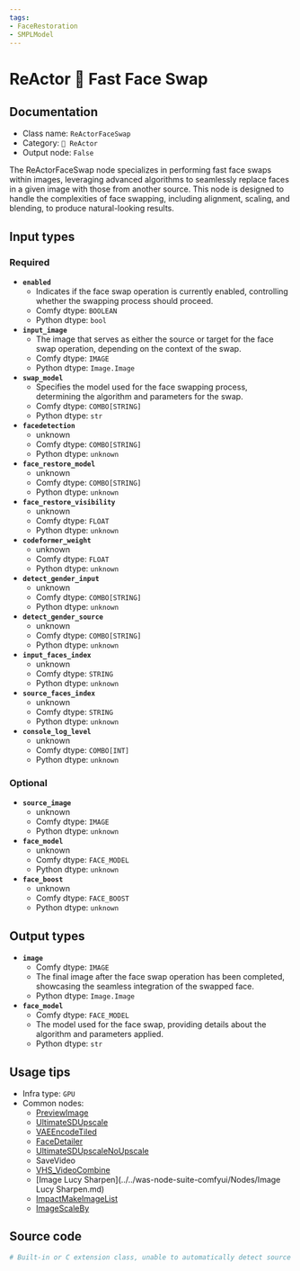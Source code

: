 ```yaml
---
tags:
- FaceRestoration
- SMPLModel
---
```


# ReActor 🌌 Fast Face Swap
## Documentation
- Class name: `ReActorFaceSwap`
- Category: `🌌 ReActor`
- Output node: `False`

The ReActorFaceSwap node specializes in performing fast face swaps within images, leveraging advanced algorithms to seamlessly replace faces in a given image with those from another source. This node is designed to handle the complexities of face swapping, including alignment, scaling, and blending, to produce natural-looking results.
## Input types
### Required
- **`enabled`**
    - Indicates if the face swap operation is currently enabled, controlling whether the swapping process should proceed.
    - Comfy dtype: `BOOLEAN`
    - Python dtype: `bool`
- **`input_image`**
    - The image that serves as either the source or target for the face swap operation, depending on the context of the swap.
    - Comfy dtype: `IMAGE`
    - Python dtype: `Image.Image`
- **`swap_model`**
    - Specifies the model used for the face swapping process, determining the algorithm and parameters for the swap.
    - Comfy dtype: `COMBO[STRING]`
    - Python dtype: `str`
- **`facedetection`**
    - unknown
    - Comfy dtype: `COMBO[STRING]`
    - Python dtype: `unknown`
- **`face_restore_model`**
    - unknown
    - Comfy dtype: `COMBO[STRING]`
    - Python dtype: `unknown`
- **`face_restore_visibility`**
    - unknown
    - Comfy dtype: `FLOAT`
    - Python dtype: `unknown`
- **`codeformer_weight`**
    - unknown
    - Comfy dtype: `FLOAT`
    - Python dtype: `unknown`
- **`detect_gender_input`**
    - unknown
    - Comfy dtype: `COMBO[STRING]`
    - Python dtype: `unknown`
- **`detect_gender_source`**
    - unknown
    - Comfy dtype: `COMBO[STRING]`
    - Python dtype: `unknown`
- **`input_faces_index`**
    - unknown
    - Comfy dtype: `STRING`
    - Python dtype: `unknown`
- **`source_faces_index`**
    - unknown
    - Comfy dtype: `STRING`
    - Python dtype: `unknown`
- **`console_log_level`**
    - unknown
    - Comfy dtype: `COMBO[INT]`
    - Python dtype: `unknown`
### Optional
- **`source_image`**
    - unknown
    - Comfy dtype: `IMAGE`
    - Python dtype: `unknown`
- **`face_model`**
    - unknown
    - Comfy dtype: `FACE_MODEL`
    - Python dtype: `unknown`
- **`face_boost`**
    - unknown
    - Comfy dtype: `FACE_BOOST`
    - Python dtype: `unknown`
## Output types
- **`image`**
    - Comfy dtype: `IMAGE`
    - The final image after the face swap operation has been completed, showcasing the seamless integration of the swapped face.
    - Python dtype: `Image.Image`
- **`face_model`**
    - Comfy dtype: `FACE_MODEL`
    - The model used for the face swap, providing details about the algorithm and parameters applied.
    - Python dtype: `str`
## Usage tips
- Infra type: `GPU`
- Common nodes:
    - [PreviewImage](../../Comfy/Nodes/PreviewImage.md)
    - [UltimateSDUpscale](../../ComfyUI_UltimateSDUpscale/Nodes/UltimateSDUpscale.md)
    - [VAEEncodeTiled](../../Comfy/Nodes/VAEEncodeTiled.md)
    - [FaceDetailer](../../ComfyUI-Impact-Pack/Nodes/FaceDetailer.md)
    - [UltimateSDUpscaleNoUpscale](../../ComfyUI_UltimateSDUpscale/Nodes/UltimateSDUpscaleNoUpscale.md)
    - SaveVideo
    - [VHS_VideoCombine](../../ComfyUI-VideoHelperSuite/Nodes/VHS_VideoCombine.md)
    - [Image Lucy Sharpen](../../was-node-suite-comfyui/Nodes/Image Lucy Sharpen.md)
    - [ImpactMakeImageList](../../ComfyUI-Impact-Pack/Nodes/ImpactMakeImageList.md)
    - [ImageScaleBy](../../Comfy/Nodes/ImageScaleBy.md)



## Source code
```python
# Built-in or C extension class, unable to automatically detect source code
```
